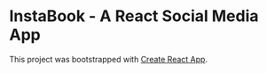 # InstaBook - A React Social Media App

This project was bootstrapped with [Create React App](https://github.com/facebook/create-react-app).
